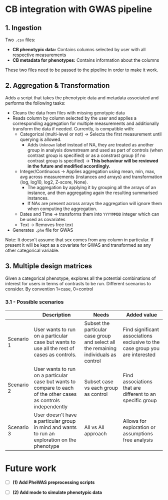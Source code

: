 
# CB integration with GWAS pipeline

## 1. **Ingestion**

Two `.csv` files:
- **CB phenotypic data:** Contains columns selected by user with all respective measurements
- **CB metadata for phenotypes:** Contains information about the columns

These two files need to be passed to the pipeline in order to make it work.

## 2. **Aggregation & Transformation**

Adds a script that takes the phenotypic data and metadata associated and performs the following tasks:
- Cleans the data from files with missing genotypic data
- Reads column by column selected by the user and applies a corresponding aggregation for multiple measurements and additionally transform the data if needed. Currently, is compatible with:
  - Categorical (multi-level or not) -> Selects the first measurement until querying is allowed. 
    - Adds `Unknown` label instead of NA, they are treated as another group in analysis downstream and used as part of controls (when contrast group is specified) or as a constrast group (if no contrast group is specified)  -> **This behaviour will be reviewed in the future and modified accordingly.**
  - Integer/Continuous -> Applies aggregation using mean, min, max, avg across measurements (instances and arrays) and transformation (log, log10, log2, Z-score, None). 
    - The aggregation by applying it by grouping all the arrays of an instance, and then aggregating again the resulting summarised instances.
    - If NAs are present across arrays the aggregation will ignore them when computing the aggregation.
  - Dates and Time -> transforms them into `YYYYMMDD` integer which can be used as covariates
  - Text -> Removes free text
- Generates `.phe` file for GWAS

Note: It doesn't assume that sex comes from any column in particular. If present it will be kept as a covariate for GWAS and transformed as any other categorical variable.

## 3. **Multiple design matrices**

  Given a categorical phenotype, explores all the potential combinations of interest for users in terms of contrasts to be run. Different scenarios to consider. By convention 1=case, 0=control

### 3.1 - Possible scenarios

|| Description | Needs | Added value |
|--|--|--|--|
| Scenario 1 | User wants to run on a particular case but wants to use all the rest of cases as controls. | Subset the particular case group and select all the remaining individuals as control | Find significant associations exclusive to the case group you are interested |
| Scenario 2 | User wants to run on a particular case but wants to compare to each of the other cases as controls independently | Subset case vs each group as control | Find associations that are different to an specific group |
| Scenario 3 | User doesn't have a particular group in mind and wants to run an exploration on the phenotype | All vs All approach | Allows for exploration or assumptions free analysis |


# Future work

- [ ] **(1) Add PheWAS preprocessing scripts**

- [ ] **(2) Add mode to simulate phenotypic data**



